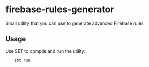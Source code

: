 # firebase-rules-generator

Small utility that you can use to generate advanced Firebase rules

## Usage

Use SBT to compile and run the utility:

```
    sbt run
```
